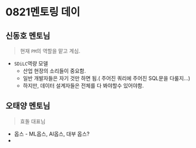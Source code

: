 # 0821멘토링 데이

## 신동호 멘토님

> 현재 `PM`의 역할을 맡고 계심.

* `SDiLC`역량 모델 
  * 산업 현장의 소리들이 중요함.
  * 일반 개발자들은 자기 것만 하면 됨.( 주어진 쿼리에 주어진 SQL문을 다룰지...)
  * 하지만, 데이터 설계자들은 전체를 다 봐야할수 있어야함.

## 오태양 멘토님

> 효돌 대표님

* 옵스 - ML옵스, AI옵스, 대부 옵스?
* 

